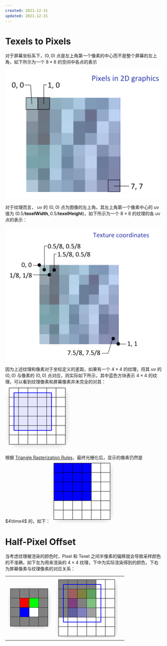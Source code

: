 ```yaml
---
created: 2021-12-31
updated: 2021-12-31
---
```


# Texels to Pixels

对于屏幕坐标系下，$(0,0)$ 点是左上角第一个像素的中心而不是整个屏幕的左上角，如下所示为一个 $8\times 8$ 的空间中各点的表示

![|300](assets/Computer%20Graphics%20-%20Half-Pixel%20Offset/Untitled.png)

对于纹理而言， uv 的 $(0,0)$ 点为图像的左上角，其左上角第一个像素中心的 uv 值为 $(0.5/\mathbf{texelWidth}, 0.5/\mathbf{texelHeight})$，如下所示为一个 $8 \times 8$ 的纹理的各 uv 点的表示：

![|300](assets/Computer%20Graphics%20-%20Half-Pixel%20Offset/Untitled%201.png)

因为上述纹理和像素对于坐标定义的差距，如果有一个 $4 \times 4$ 的纹理，将其 uv 的 $(0,0)$ 与像素的 $(0,0)$ 点对应，则实际如下所示，其中蓝色方块表示 $4 \times 4$ 的纹理，可以看到纹理像素和屏幕像素并未完全的对其：
![|300](assets/Computer%20Graphics%20-%20Half-Pixel%20Offset/Untitled%202.png)

根据 [Triangle Rasterization Rules](Computer%20Graphics%20-%20Triangle%20Rasterization%20Rules.md)，最终光栅化后，显示的像素仍然是 $4\time4$ 的，如下：
![|300](assets/Computer%20Graphics%20-%20Half-Pixel%20Offset/Untitled%203.png)

# Half-Pixel Offset

当考虑纹理被渲染的颜色时，Pixel 和 Texel 之间半像素的偏移就会导致采样颜色的不准确，如下左为用来渲染的 $4 \times 4$ 纹理，下中为实际渲染得到的颜色，下右为屏幕像素与纹理像素的对应关系：

|                                                                            |                                                                            |                     |
| -------------------------------------------------------------------------- | -------------------------------------------------------------------------- | --- |
| ![](assets/Computer%20Graphics%20-%20Half-Pixel%20Offset/Untitled%204.png) | ![](assets/Computer%20Graphics%20-%20Half-Pixel%20Offset/Untitled%205.png) |     |![](assets/Computer%20Graphics%20-%20Half-Pixel%20Offset/Untitled%205%201.png)